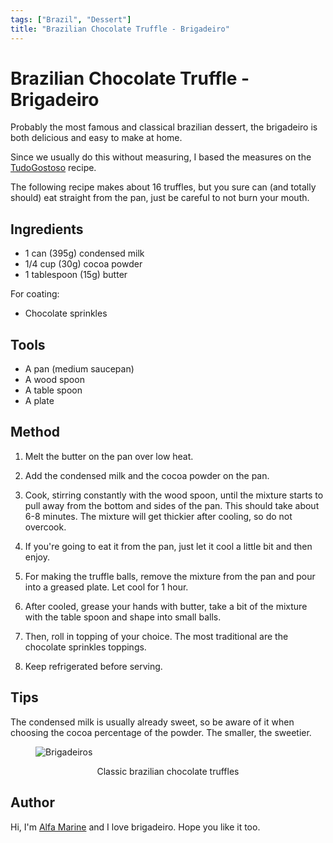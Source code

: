 ```yaml
---
tags: ["Brazil", "Dessert"]
title: "Brazilian Chocolate Truffle - Brigadeiro"
---
```


<TagLinks />

# Brazilian Chocolate Truffle - Brigadeiro

Probably the most famous and classical brazilian dessert, the brigadeiro is both delicious and easy to make at home.

Since we usually do this without measuring, I based the measures on the [TudoGostoso](https://www.tudogostoso.com.br/receita/114-brigadeiro.html) recipe.

The following recipe makes about 16 truffles, but you sure can (and totally should) eat straight from the pan, just be careful to not burn your mouth.

## Ingredients

- 1 can (395g) condensed milk
- 1/4 cup (30g) cocoa powder
- 1 tablespoon (15g) butter

For coating:
- Chocolate sprinkles

## Tools

- A pan (medium saucepan)
- A wood spoon
- A table spoon
- A plate

## Method

1. Melt the butter on the pan over low heat.

2. Add the condensed milk and the cocoa powder on the pan.

3. Cook, stirring constantly with the wood spoon, until the mixture starts to pull away from the bottom and sides of the pan. This should take about 6-8 minutes. The mixture will get thickier after cooling, so do not overcook.

4. If you're going to eat it from the pan, just let it cool a little bit and then enjoy.

5. For making the truffle balls, remove the mixture from the pan and pour into a greased plate. Let cool for 1 hour.

6. After cooled, grease your hands with butter, take a bit of the mixture with the table spoon and shape into small balls. 

7. Then, roll in topping of your choice. The most traditional are the chocolate sprinkles toppings.

8. Keep refrigerated before serving.

## Tips

The condensed milk is usually already sweet, so be aware of it when choosing the cocoa percentage of the powder. The smaller, the sweetier.

<figure>

![Brigadeiros](https://static.clubedaanamariabraga.com.br/wp-content/uploads/2016/11/brigadeiro-1024x576.jpg?x41527)

<figcaption style="text-align: center;">
Classic brazilian chocolate truffles<br>
</figcaption>

</figure>

## Author

Hi, I'm [Alfa Marine](https://github.com/alfa-m) and I love brigadeiro. Hope you like it too.